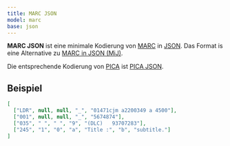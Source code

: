 ```yaml
---
title: MARC JSON
model: marc
base: json
---
```


**MARC JSON** ist eine minimale Kodierung von [MARC](../marc) in
[JSON](../json). Das Format is eine Alternative zu [MARC in JSON (MiJ)](mij).

Die entsprechende Kodierung von [PICA](../pica) ist [PICA JSON](../pica/json).

## Beispiel

~~~json
[
  ["LDR", null, null, "_", "01471cjm a2200349 a 4500"], 
  ["001", null, null, "_", "5674874"], 
  ["035", " ", " ", "9", "(DLC)   93707283"],
  ["245", "1", "0", "a", "Title :", "b", "subtitle."]
]
~~~
